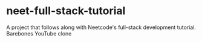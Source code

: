 # neet-full-stack-tutorial
A project that follows along with Neetcode's full-stack development tutorial. Barebones YouTube clone
